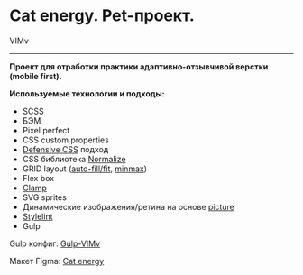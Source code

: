 # Cat energy. Pet-проект.
VIMv

---

**Проект для отработки практики адаптивно-отзывчивой верстки (mobile first).**

**Используемые технологии и подходы:**
- SCSS
- БЭМ
- Pixel perfect
- CSS custom properties
- [Defensive CSS](https://ishadeed.com/article/defensive-css/) подход
- CSS библиотека [Normalize](https://necolas.github.io/normalize.css/)
- GRID layout ([auto-fill/fit](https://developer.mozilla.org/en-US/docs/Web/CSS/repeat#auto-fill), [minmax](https://developer.mozilla.org/en-US/docs/Web/CSS/minmax))
- Flex box
- [Clamp](https://developer.mozilla.org/en-US/docs/Web/CSS/clamp)
- SVG sprites
- Динамические изображения/ретина на основе [picture](https://developer.mozilla.org/en-US/docs/Web/HTML/Element/picture)
- [Stylelint](https://stylelint.io/)
- Gulp

Gulp конфиг: [Gulp-VIMv](https://github.com/VlMv/Gulp-VIMv)

Макет Figma: [Cat energy](https://www.figma.com/file/dhJZqrm07NtCE6Dpi91V2b/HTML-2-%2F-%D0%9A%D1%8D%D1%82-%D1%8D%D0%BD%D0%B5%D1%80%D0%B4%D0%B6%D0%B8-(22)?type=design&node-id=0-1&t=1ZTAzaGBy8sfLT9r-0)
